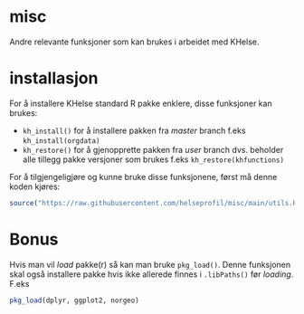 # misc
Andre relevante funksjoner som kan brukes i arbeidet med KHelse.

# installasjon
For å installere KHelse standard R pakke enklere, disse funksjoner kan brukes:

- `kh_install()` for å installere pakken fra *master* branch f.eks `kh_install(orgdata)`
- `kh_restore()` for å gjenopprette pakken fra *user* branch dvs. beholder alle
  tillegg pakke versjoner som brukes f.eks `kh_restore(khfunctions)`
  
For å tilgjengeligjøre og kunne bruke disse funksjonene, først må denne koden kjøres:

``` R
source("https://raw.githubusercontent.com/helseprofil/misc/main/utils.R")
```

# Bonus 

Hvis man vil *load* pakke(r) så kan man bruke `pkg_load()`. Denne funksjonen
skal også installere pakke hvis ikke allerede finnes i `.libPaths()` før
*loading*. F.eks

``` R
pkg_load(dplyr, ggplot2, norgeo)
```

